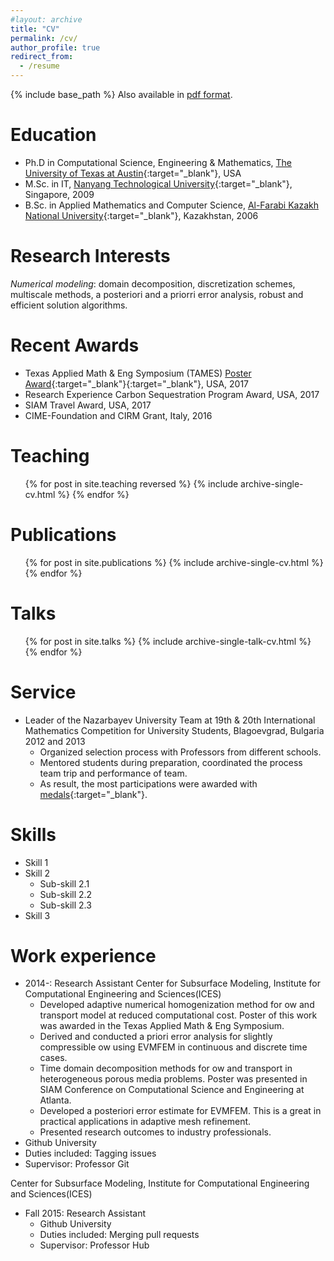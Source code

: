 ```yaml
---
#layout: archive
title: "CV"
permalink: /cv/
author_profile: true
redirect_from:
  - /resume
---
```


{% include base_path %}
Also available in  [pdf format](/files/documents/CV_Yerlan.pdf).

Education
======
* Ph.D in Computational Science, Engineering & Mathematics, [The University of Texas at Austin](https://www.utexas.edu/){:target="_blank"}, USA
* M.Sc. in  IT, [Nanyang Technological University](http://www.ntu.edu.sg){:target="_blank"}, Singapore, 2009
* B.Sc. in Applied Mathematics and Computer Science, [Al-Farabi Kazakh National University](http://kaznu.kz/en){:target="_blank"}, Kazakhstan, 2006

Research Interests
======
_Numerical modeling_: domain decomposition, discretization schemes, multiscale methods,
a posteriori and a priorri error analysis, robust and efficient solution algorithms.

Recent Awards
======
* Texas Applied Math & Eng Symposium (TAMES) [Poster Award](https://www.ices.utexas.edu/about/news/494/){:target="_blank"}{:target="_blank"}, USA, 2017
* Research Experience Carbon Sequestration Program Award, USA, 2017
* SIAM Travel Award, USA, 2017
* CIME-Foundation and CIRM Grant, Italy, 2016

Teaching
======
  <ul>{% for post in site.teaching reversed %}
    {% include archive-single-cv.html %}
  {% endfor %}</ul>  

Publications
======
  <ul>{% for post in site.publications %}
    {% include archive-single-cv.html %}
  {% endfor %}</ul>

Talks
======
  <ul>{% for post in site.talks %}
    {% include archive-single-talk-cv.html %}
  {% endfor %}</ul>

Service
======
* Leader of the Nazarbayev University Team at 19th & 20th International Mathematics
Competition for University Students, Blagoevgrad, Bulgaria 2012 and 2013
  * Organized selection process with Professors from different schools.
  * Mentored students during preparation, coordinated the process team trip and
performance of team.
  * As result, the most participations were awarded with [medals](https://nu.edu.kz/news/nazarbayev-university-students-won-a-silver-medal-at-international-mathematical-competition){:target="_blank"}.

Skills
======
* Skill 1
* Skill 2
  * Sub-skill 2.1
  * Sub-skill 2.2
  * Sub-skill 2.3
* Skill 3  

  
Work experience
======
  * 2014-: Research Assistant Center for Subsurface Modeling, Institute for Computational Engineering
and Sciences(ICES)
    * Developed adaptive numerical homogenization method for 
ow and transport
model at reduced computational cost. Poster of this work was awarded in the
Texas Applied Math & Eng Symposium.
    * Derived and conducted a priori error analysis for slightly compressible 
ow
using EVMFEM in continuous and discrete time cases.
    * Time domain decomposition methods for 
ow and transport in heterogeneous
porous media problems. Poster was presented in SIAM Conference on Computational
Science and Engineering at Atlanta.
    * Developed a posteriori error estimate for EVMFEM. This is a great in practical
applications in adaptive mesh refinement.
    * Presented research outcomes to industry professionals.
  * Github University
  * Duties included: Tagging issues
  * Supervisor: Professor Git

  
  Center for Subsurface Modeling, Institute for Computational Engineering
and Sciences(ICES)
* Fall 2015: Research Assistant
  * Github University
  * Duties included: Merging pull requests
  * Supervisor: Professor Hub
